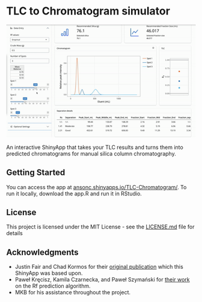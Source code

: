 # TLC to Chromatogram simulator

![](https://github.com/gilbertblanson/TLC-to-Chromatogram/blob/main/demoapp.gif)

An interactive ShinyApp that takes your TLC results and turns them into predicted chromatograms for manual silica column chromatography.

## Getting Started

You can access the app at [ansonc.shinyapps.io/TLC-Chromatogram/](ansonc.shinyapps.io/TLC-Chromatogram/). To run it locally, download the app.R and run it in RStudio.

## License

This project is licensed under the MIT License - see the [LICENSE.md](LICENSE.md) file for details

## Acknowledgments

-   Justin Fair and Chad Kormos for their [original publication](https://doi.org/10.1016/j.chroma.2008.09.085) which this ShinyApp was based upon.
-   Paweł Kręcisz, Kamila Czarnecka, and Paweł Szymański for [their work](https://doi.org/10.1093/chromsci/bmab097) on the Rf prediction algorithm.
-   MKB for his assistance throughout the project.
